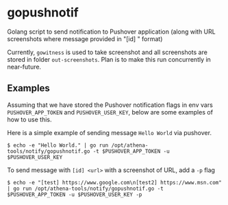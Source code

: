 # gopushnotif
Golang script to send notification to Pushover application (along with URL screenshots where message provided in "[id] <url>" format)

Currently, `gowitness` is used to take screenshot and all screenshots are stored in folder `out-screenshots`. Plan is to make this run concurrently in near-future.

## Examples

Assuming that we have stored the Pushover notification flags in env vars `PUSHOVER_APP_TOKEN` and `PUSHOVER_USER_KEY`, below are some examples of how to use this.

Here is a simple example of sending message `Hello World` via pushover. 
```
$ echo -e "Hello World." | go run /opt/athena-tools/notify/gopushnotif.go -t $PUSHOVER_APP_TOKEN -u $PUSHOVER_USER_KEY
```

To send message with `[id] <url>` with a screenshot of URL, add a `-p` flag
```
$ echo -e "[test] https://www.google.com\n[test2] https://www.msn.com" | go run /opt/athena-tools/notify/gopushnotif.go -t $PUSHOVER_APP_TOKEN -u $PUSHOVER_USER_KEY -p
```
